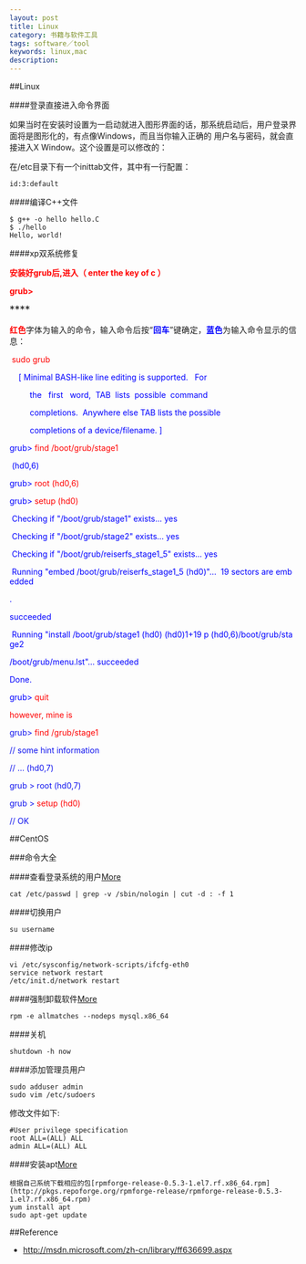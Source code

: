 ```yaml
---
layout: post
title: Linux
category: 书籍与软件工具
tags: software／tool
keywords: linux,mac
description: 
---
```



##Linux

####登录直接进入命令界面

如果当时在安装时设置为一启动就进入图形界面的话，那系统启动后，用户登录界面将是图形化的，有点像Windows，而且当你输入正确的 用户名与密码，就会直接进入X Window。这个设置是可以修改的：

在/etc目录下有一个inittab文件，其中有一行配置：

```
id:3:default
```

####编译C++文件

```
$ g++ -o hello hello.C
$ ./hello
Hello, world!
```
####xp双系统修复

<span style="font-size:18px;">**<span
style="color:#ff0000;font-size:10.5pt;">安装好grub后,进入（ enter the
key of c ）</span>**</span>
<div class="0" style="text-align:justify;margin-top:5pt;">

<span style="font-size:18px;">**<span
style="color:#ff0000;font-size:10.5pt;">grub\></span>**</span>

</div>

<div class="0" style="text-align:justify;margin-top:5pt;">

<span style="font-size:18px;">****</span>

</div>

<div class="0" style="text-align:justify;margin-top:5pt;">

<span style="font-size:18px;">**<span
style="color:#ff0000;font-size:10.5pt;">红色</span>**</span><span
style="font-size:10.5pt;">字体为输入的命令，</span><span
style="font-size:10.5pt;">输入命令后按“</span>**<span
style="color:#0000ff;font-size:10.5pt;">回车</span>**<span
style="font-size:10.5pt;">”键确定，</span>**<span
style="color:#0000ff;font-size:10.5pt;">蓝色</span>**<span
style="font-size:10.5pt;">为输入命令显示的信息</span><span
style="font-size:10.5pt;">：</span>

</div>

<div class="0">

<span style="font-size:10.5pt;"> </span><span
style="color:#ff0000;font-size:10.5pt;">sudo grub</span>

</div>

<div class="0">

<span style="font-size:10.5pt;">   </span><span
style="color:#0000ff;font-size:10.5pt;"> [ Minimal BASH-like line editing is supported.   For</span>

</div>

<div class="0">

<span
style="color:#0000ff;font-size:10.5pt;">         the   first   word,  TAB  lists  possible  command</span>

</div>

<div class="0">

<span
style="color:#0000ff;font-size:10.5pt;">         completions.  Anywhere else TAB lists the possible</span>

</div>

<div class="0">

<span
style="color:#0000ff;font-size:10.5pt;">         completions of a device/filename. ]</span>

</div>

<div class="0">

<span style="color:#0000ff;font-size:10.5pt;">grub\> </span><span
style="color:#ff0000;font-size:10.5pt;">find /boot/grub/stage1</span>

</div>

<div class="0">

<span style="font-size:10.5pt;"> </span><span
style="color:#0000ff;font-size:10.5pt;">(hd0,6)</span>

</div>

<div class="0">

<span style="color:#0000ff;font-size:10.5pt;">grub\></span><span
style="font-size:10.5pt;"> </span><span
style="color:#ff0000;font-size:10.5pt;">root (hd0,6)</span>

</div>

<div class="0">

<span style="color:#0000ff;font-size:10.5pt;">grub\> </span><span
style="color:#ff0000;font-size:10.5pt;">setup (hd0)</span>

</div>

<div class="0">

<span style="font-size:10.5pt;"> </span><span
style="color:#0000ff;font-size:10.5pt;">Checking if "/boot/grub/stage1" exists... yes</span>

</div>

<div class="0">

<span
style="color:#0000ff;font-size:10.5pt;"> Checking if "/boot/grub/stage2" exists... yes</span>

</div>

<div class="0">

<span
style="color:#0000ff;font-size:10.5pt;"> Checking if "/boot/grub/reiserfs\_stage1\_5" exists... yes</span>

</div>

<div class="0">

<span
style="color:#0000ff;font-size:10.5pt;"> Running "embed /boot/grub/reiserfs\_stage1\_5 (hd0)"...  19 sectors are embedded</span>

</div>

<div class="0">

<span style="color:#0000ff;font-size:10.5pt;">.</span>

</div>

<div class="0">

<span style="color:#0000ff;font-size:10.5pt;">succeeded</span>

</div>

<div class="0">

<span
style="color:#0000ff;font-size:10.5pt;"> Running "install /boot/grub/stage1 (hd0) (hd0)1+19 p (hd0,6)/boot/grub/stage2</span>

</div>

<div class="0">

<span
style="color:#0000ff;font-size:10.5pt;">/boot/grub/menu.lst"... succeeded</span>

</div>

<div class="0">

<span style="color:#0000ff;font-size:10.5pt;">Done.</span>

</div>

<div class="0">

<span style="color:#0000ff;font-size:10.5pt;">grub\> </span><span
style="color:#ff0000;font-size:10.5pt;">quit</span>

</div>

<div class="0">

<span style="font-size:10.5pt;"><span style="color:#ff0000;">however,
mine is</span></span>

</div>

<div class="0">

<span style="font-size:10.5pt;"><span style="color:#0f13ef;">grub\>
<span style="color:#ff0000;">find /grub/stage1</span></span></span>

</div>

<div class="0">

<span style="font-size:10.5pt;"><span style="color:#0f13ef;">// some
hint information</span></span>

</div>

<div class="0">

<span style="font-size:10.5pt;"><span style="color:#0f13ef;">// ...
(hd0,7)</span></span>

</div>

<div class="0">

<span style="font-size:10.5pt;"><span style="color:#0f13ef;">grub \>
root (hd0,7)</span></span>

</div>

<div class="0">

<span style="font-size:10.5pt;"><span style="color:#0f13ef;">grub \>
<span style="color:#ff0000;">setup (hd0)</span></span></span>

</div>

<div class="0">

<span style="font-size:10.5pt;"><span style="color:#0f13ef;">//
OK</span></span>

</div>



##CentOS

###命令大全

####查看登录系统的用户[More](http://www.111cn.net/sys/CentOS/63649.htm)
```
cat /etc/passwd | grep -v /sbin/nologin | cut -d : -f 1
```
####切换用户

```
su username
```

####修改ip

```
vi /etc/sysconfig/network-scripts/ifcfg-eth0
service network restart
/etc/init.d/network restart
```

####强制卸载软件[More](http://blog.csdn.net/wulantian/article/details/8804696)

```
rpm -e allmatches --nodeps mysql.x86_64
```

####关机

```
shutdown -h now
```

####添加管理员用户

```
sudo adduser admin
sudo vim /etc/sudoers
```

修改文件如下:

```
#User privilege specification
root ALL=(ALL) ALL
admin ALL=(ALL) ALL
```

####安装apt[More](http://my.oschina.net/liucao/blog/470116)


```
根据自己系统下载相应的包[rpmforge-release-0.5.3-1.el7.rf.x86_64.rpm](http://pkgs.repoforge.org/rpmforge-release/rpmforge-release-0.5.3-1.el7.rf.x86_64.rpm)
yum install apt
sudo apt-get update
```


##Reference

* <http://msdn.microsoft.com/zh-cn/library/ff636699.aspx>

